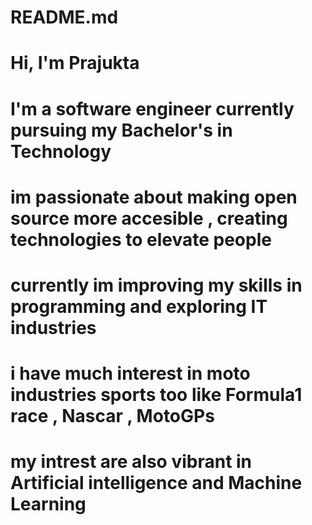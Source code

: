 # README.md
# Hi, I'm Prajukta
# I'm a software engineer currently pursuing my Bachelor's in Technology
# im passionate about making open source more accesible , creating technologies to elevate people
# currently im improving my skills in programming and exploring IT industries
# i have much interest in moto industries sports too like Formula1 race , Nascar , MotoGPs 
# my intrest are also vibrant in Artificial intelligence and Machine Learning
